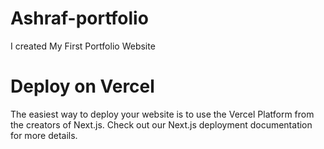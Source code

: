 # Ashraf-portfolio
I created My First Portfolio Website

# Deploy on Vercel

The easiest way to deploy your website is to use the Vercel Platform from the creators of Next.js.
Check out our Next.js deployment documentation for more details.
